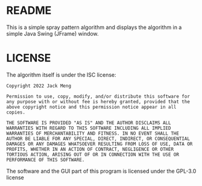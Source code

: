 # README
This is a simple spray pattern algorithm and displays the algorithm in a simple Java Swing (JFrame) window.

# LICENSE
The algorithm itself is under the ISC license:
```
Copyright 2022 Jack Meng

Permission to use, copy, modify, and/or distribute this software for any purpose with or without fee is hereby granted, provided that the above copyright notice and this permission notice appear in all copies.

THE SOFTWARE IS PROVIDED "AS IS" AND THE AUTHOR DISCLAIMS ALL WARRANTIES WITH REGARD TO THIS SOFTWARE INCLUDING ALL IMPLIED WARRANTIES OF MERCHANTABILITY AND FITNESS. IN NO EVENT SHALL THE AUTHOR BE LIABLE FOR ANY SPECIAL, DIRECT, INDIRECT, OR CONSEQUENTIAL DAMAGES OR ANY DAMAGES WHATSOEVER RESULTING FROM LOSS OF USE, DATA OR PROFITS, WHETHER IN AN ACTION OF CONTRACT, NEGLIGENCE OR OTHER TORTIOUS ACTION, ARISING OUT OF OR IN CONNECTION WITH THE USE OR PERFORMANCE OF THIS SOFTWARE.
```

The software and the GUI part of this program is licensed under the GPL-3.0 license
